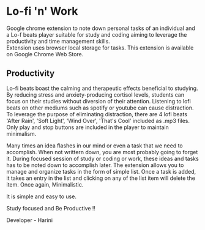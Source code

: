 # Lo-fi 'n' Work 

Google chrome extension to note down personal tasks of an individual and a Lo-f beats player suitable for study and coding aiming to leverage the productivity and time management skills. <br/>
Extension uses browser local storage for tasks. This extension is available on Google Chrome Web Store.

## Productivity

Lo-fi beats boast the calming and therapeutic effects beneficial to studying. By reducing stress and anxiety-producing cortisol levels, students can focus on their studies without diversion of their attention. Listening to lofi beats on other mediums such as spotify or youtube can cause distraction. To leverage the purpose of eliminating distraction, there are 4 lofi beats 'After Rain', 'Soft Light', 'Wind Over', 'That's Cool' included as .mp3 files. Only play and stop buttons are included in the player to maintain minimalism. 

Many times an idea flashes in our mind or even a task that we need to accomplish. When not writtern down, you are most probably going to forget it. During focused session of study or coding or work, these ideas and tasks has to be noted down to accomplish later. The extension allows you to manage and organize tasks in the form of simple list. Once a task is added, it takes an entry in the list and clicking on any of the list item will delete the item. Once again, Minimalistic. 

It is simple and easy to use. 

Study focused and Be Productive !!

Developer - Harini

